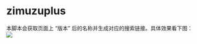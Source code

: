 # zimuzuplus
本脚本会获取页面上 “版本” 后的名称并生成对应的搜索链接。具体效果看下图：
![](https://i.loli.net/2020/01/04/4n1RXjFOvfYekrS.png)
